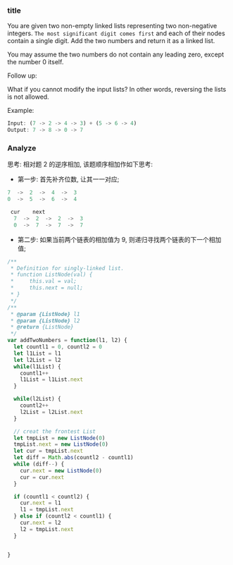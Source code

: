 ### title

You are given two non-empty linked lists representing two non-negative integers. `The most significant digit comes first` and each of their nodes contain a single digit. Add the two numbers and return it as a linked list.

You may assume the two numbers do not contain any leading zero, except the number 0 itself.

Follow up:

What if you cannot modify the input lists? In other words, reversing the lists is not allowed.

Example:

```js
Input: (7 -> 2 -> 4 -> 3) + (5 -> 6 -> 4)
Output: 7 -> 8 -> 0 -> 7
```

### Analyze

思考: 相对题 2 的逆序相加, 该题顺序相加作如下思考:

* 第一步: 首先补齐位数, 让其一一对应;

```js
7  ->  2  ->  4  ->  3
0  ->  5  ->  6  ->  4
```

```js
 cur    next
  7  ->  2  ->  2  ->  3
  0  ->  7  ->  7  ->  7
```

* 第二步: 如果当前两个链表的相加值为 9, 则递归寻找两个链表的下一个相加值;

```js
/**
 * Definition for singly-linked list.
 * function ListNode(val) {
 *     this.val = val;
 *     this.next = null;
 * }
 */
/**
 * @param {ListNode} l1
 * @param {ListNode} l2
 * @return {ListNode}
 */
var addTwoNumbers = function(l1, l2) {
  let countl1 = 0, countl2 = 0
  let l1List = l1
  let l2List = l2
  while(l1List) {
    countl1++
    l1List = l1List.next
  }

  while(l2List) {
    countl2++
    l2List = l2List.next
  }

  // creat the frontest List
  let tmpList = new ListNode(0)
  tmpList.next = new ListNode(0)
  let cur = tmpList.next
  let diff = Math.abs(countl2 - countl1)
  while (diff--) {
    cur.next = new ListNode(0)
    cur = cur.next
  }

  if (countl1 < countl2) {
    cur.next = l1
    l1 = tmpList.next
  } else if (countl2 < countl1) {
    cur.next = l2
    l2 = tmpList.next
  }


}
```